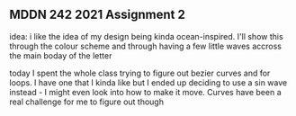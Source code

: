 ## MDDN 242 2021 Assignment 2

idea: i like the idea of my design being kinda ocean-inspired. I'll show this through the colour scheme and through having a few little waves accross the main boday of the letter

today I spent the whole class trying to figure out bezier curves and for loops. I have one that I kinda like but I ended up deciding to use a sin wave instead - I might even look into how to make it move. Curves have been a real challenge for me to figure out though



